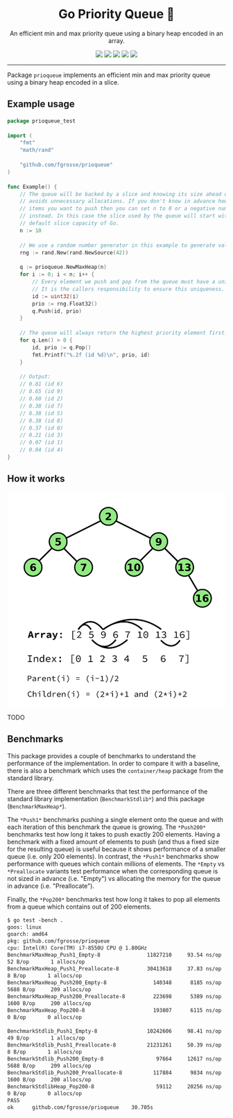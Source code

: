 <h1 align="center">Go Priority Queue 🚥</h1>
<p align="center">An efficient min and max priority queue using a binary heap encoded in an array.</p>
<p align="center">
   <a href="https://github.com/fgrosse/prioqueue/releases"><img src="https://img.shields.io/github/tag/fgrosse/prioqueue.svg?label=version&color=brightgreen"></a>
   <a href="https://github.com/fgrosse/prioqueue/actions/workflows/test.yml"><img src="https://github.com/fgrosse/prioqueue/actions/workflows/test.yml/badge.svg"></a>
   <a href="https://goreportcard.com/report/github.com/fgrosse/prioqueue"><img src="https://goreportcard.com/badge/github.com/fgrosse/prioqueue"></a>
   <!-- <a href="https://codecov.io/gh/fgrosse/prioqueue"><img src="https://codecov.io/gh/fgrosse/prioqueue/branch/master/graph/badge.svg"/></a> -->
    <a href="https://pkg.go.dev/github.com/fgrosse/prioqueue"><img src="https://img.shields.io/badge/godoc-reference-blue.svg?color=blue"></a>
    <a href="https://github.com/fgrosse/prioqueue/blob/master/LICENSE"><img src="https://img.shields.io/badge/license-BSD--3--Clause-blue.svg"></a>
</p>

---

Package `prioqueue` implements an efficient min and max priority queue using a
binary heap encoded in a slice.   

## Example usage

[embedmd]:# (example_test.go)
```go
package prioqueue_test

import (
	"fmt"
	"math/rand"

	"github.com/fgrosse/prioqueue"
)

func Example() {
	// The queue will be backed by a slice and knowing its size ahead of time
	// avoids unnecessary allocations. If you don't know in advance how many
	// items you want to push then you can set n to 0 or a negative number
	// instead. In this case the slice used by the queue will start with the
	// default slice capacity of Go.
	n := 10

	// We use a random number generator in this example to generate values.
	rng := rand.New(rand.NewSource(42))

	q := prioqueue.NewMaxHeap(n)
	for i := 0; i < n; i++ {
		// Every element we push and pop from the queue must have a unique identifier.
		// It is the callers responsibility to ensure this uniqueness.
		id := uint32(i)
		prio := rng.Float32()
		q.Push(id, prio)
	}

	// The queue will always return the highest priority element first.
	for q.Len() > 0 {
		id, prio := q.Pop()
		fmt.Printf("%.2f (id %d)\n", prio, id)
	}

	// Output:
	// 0.81 (id 6)
	// 0.65 (id 9)
	// 0.60 (id 2)
	// 0.38 (id 7)
	// 0.38 (id 5)
	// 0.38 (id 8)
	// 0.37 (id 0)
	// 0.21 (id 3)
	// 0.07 (id 1)
	// 0.04 (id 4)
}
```

## How it works

![Heap](heap.png)

TODO

## Benchmarks

This package provides a couple of benchmarks to understand the performance of
the implementation. In order to compare it with a baseline, there is also a
benchmark which uses the `container/heap` package from the standard library.

There are three different benchmarks that test the performance of the standard
library implementation (`BenchmarkStdlib*`) and this package (`BenchmarkMaxHeap*`).

The `*Push1*` benchmarks pushing a single element onto the queue and with each
iteration of this benchmark the queue is growing. The `*Push200*` benchmarks
test how long it takes to push exactly 200 elements. Having a benchmark with a
fixed amount of elements to push (and thus a fixed size for the resulting queue)
is useful because it shows performance of a smaller queue (i.e. only 200 elements).
In contrast, the `*Push1*` benchmarks show performance with queues which contain
millions of elements. The `*Empty` vs `*Preallocate` variants test performance
when the corresponding queue is not sized in advance (i.e. "Empty") vs allocating
the memory for the queue in advance (i.e. "Preallocate").

Finally, the `*Pop200*` benchmarks test how long it takes to pop all elements
from a queue which contains out of 200 elements.

```shell
$ go test -bench .
goos: linux
goarch: amd64
pkg: github.com/fgrosse/prioqueue
cpu: Intel(R) Core(TM) i7-8550U CPU @ 1.80GHz
BenchmarkMaxHeap_Push1_Empty-8               11827210     93.54 ns/op       52 B/op       1 allocs/op
BenchmarkMaxHeap_Push1_Preallocate-8         30413618     37.83 ns/op        8 B/op       1 allocs/op
BenchmarkMaxHeap_Push200_Empty-8               140348      8185 ns/op     5688 B/op     209 allocs/op
BenchmarkMaxHeap_Push200_Preallocate-8         223698      5389 ns/op     1600 B/op     200 allocs/op
BenchmarkMaxHeap_Pop200-8                      193807      6115 ns/op        0 B/op       0 allocs/op

BenchmarkStdlib_Push1_Empty-8                10242606     98.41 ns/op       49 B/op       1 allocs/op
BenchmarkStdlib_Push1_Preallocate-8          21231261     50.39 ns/op        8 B/op       1 allocs/op
BenchmarkStdlib_Push200_Empty-8                 97664     12617 ns/op     5688 B/op     209 allocs/op
BenchmarkStdlib_Push200_Preallocate-8          117884      9834 ns/op     1600 B/op     200 allocs/op
BenchmarkStdlibHeap_Pop200-8                    59112     20256 ns/op        0 B/op       0 allocs/op
PASS
ok      github.com/fgrosse/prioqueue    30.705s
```
